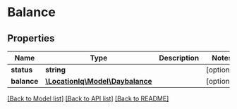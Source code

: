 # Balance

## Properties
Name | Type | Description | Notes
------------ | ------------- | ------------- | -------------
**status** | **string** |  | [optional] 
**balance** | [**\LocationIq\Model\Daybalance**](Daybalance.md) |  | [optional] 

[[Back to Model list]](../README.md#documentation-for-models) [[Back to API list]](../README.md#documentation-for-api-endpoints) [[Back to README]](../README.md)


